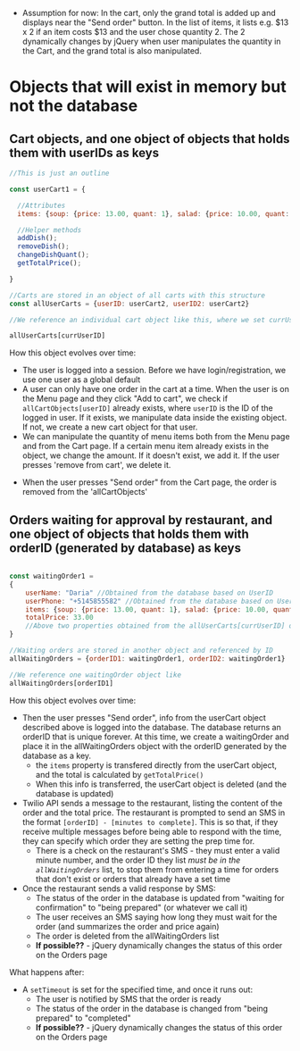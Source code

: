* Assumption for now: In the cart, only the grand total is added up and displays near the "Send order" button. In the list of items, it lists e.g. $13 x 2 if an item costs $13 and the user chose quantity 2. The 2 dynamically changes by jQuery when user manipulates the quantity in the Cart, and the grand total is also manipulated.

# Objects that will exist in memory but not the database

## Cart objects, and one object of objects that holds them with userIDs as keys

```js
//This is just an outline

const userCart1 = {

  //Attributes
  items: {soup: {price: 13.00, quant: 1}, salad: {price: 10.00, quant: 2}}, 

  //Helper methods
  addDish();
  removeDish();
  changeDishQuant();
  getTotalPrice();

}

//Carts are stored in an object of all carts with this structure
const allUserCarts = {userID: userCart2, userID2: userCart2}

//We reference an individual cart object like this, where we set currUserID manually or get it from cookies

allUserCarts[currUserID]

```

How this object evolves over time:
- The user is logged into a session. Before we have login/registration, we use one user as a global default
- A user can only have one order in the cart at a time. When the user is on the Menu page and they click "Add to cart", we check if  `allCartObjects[userID]` already exists, where `userID` is the ID of the logged in user. If it exists, we manipulate data inside the existing object. If not, we create a new cart object for that user.
- We can manipulate the quantity of menu items both from the Menu page and from the Cart page. If a certain menu item already exists in the object, we change the amount. If it doesn't exist, we add it. If the user presses 'remove from cart', we delete it.
* When the user presses "Send order" from the Cart page, the order is removed from the 'allCartObjects'



## Orders waiting for approval by restaurant, and one object of objects that holds them with orderID (generated by database) as keys
```js

const waitingOrder1 = 
{
    userName: "Daria" //Obtained from the database based on UserID
    userPhone: "+5145855582" //Obtained from the database based on UserID
    items: {soup: {price: 13.00, quant: 1}, salad: {price: 10.00, quant: 2}}
    totalPrice: 33.00 
    //Above two properties obtained from the allUserCarts[currUserID] object when the user clicks "Send order"
}

//Waiting orders are stored in another object and referenced by ID
allWaitingOrders = {orderID1: waitingOrder1, orderID2: waitingOrder1}

//We reference one waitingOrder object like
allWaitingOrders[orderID1]

```

How this object evolves over time:
* Then the user presses "Send order", info from the userCart object described above is logged into the database. The database returns an orderID that is unique forever. At this time, we create a waitingOrder and place it in the allWaitingOrders object with the orderID generated by the database as a key.
  * the  `items` property is transfered directly from the userCart object, and the total is calculated by `getTotalPrice()`
  * When this info is transferred, the userCart object is deleted (and the database is updated)
* Twilio API sends a message to the restaurant, listing the content of the order and the total price. The restaurant is prompted to send an SMS in the format `[orderID] - [minutes to complete]`. This is so that, if they receive multiple messages before being able to respond with the time, they can specify which order they are setting the prep time for.
  * There is a check on the restaurant's SMS - they must enter a valid minute number, and the order ID they list *must be in the `allWaitingOrders`* list, to stop them from entering a time for orders that don't exist or orders that already have a set time
* Once the restaurant sends a valid response by SMS:
  * The status of the order in the database is updated from "waiting for confirmation" to "being prepared" (or whatever we call it)
  * The user receives an SMS saying how long they must wait for the order (and summarizes the order and price again)
  * The order is deleted from the allWaitingOrders list
  * **If possible??** - jQuery dynamically changes the status of this order on the Orders page

What happens after:
* A `setTimeout` is set for the specified time, and once it runs out:
  * The user is notified by SMS that the order is ready
  * The status of the order in the database is changed from "being prepared" to "completed"
  * **If possible??** - jQuery dynamically changes the status of this order on the Orders page